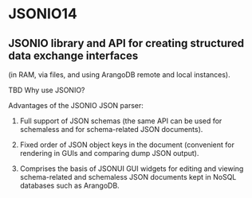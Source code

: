 # JSONIO14

## JSONIO library and API for creating structured data exchange interfaces 
(in RAM, via files, and using ArangoDB remote and local instances).

TBD  Why use JSONIO? 

Advantages of the JSONIO JSON parser:

1. Full support of JSON schemas (the same API can be used for schemaless and for schema-related JSON documents).

2. Fixed order of JSON object keys in the document (convenient for rendering in GUIs and comparing dump JSON output).

3. Comprises the basis of JSONUI GUI widgets for editing and viewing schema-related and schemaless JSON documents kept in NoSQL databases such as ArangoDB.



